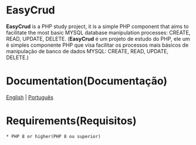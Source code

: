 # EasyCrud
<b>EasyCrud</b> is a PHP study project, it is a simple PHP component that aims to facilitate the most basic MYSQL database manipulation processes: CREATE, READ, UPDATE, DELETE. (<b>EasyCrud</b> é um projeto de estudo do PHP, ele um é simples componente PHP que visa facilitar os processos mais básicos de manipulação de banco de dados MYSQL: CREATE, READ, UPDATE, DELETE.)

# Documentation(Documentação)
<a href="" title="">English</a> | <a href="" title="">Português</a>

# Requirements(Requisitos)

    * PHP 8 or higher(PHP 8 ou superior)